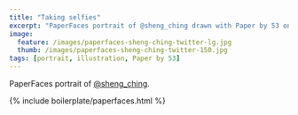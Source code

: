 ```yaml
---
title: "Taking selfies"
excerpt: "PaperFaces portrait of @sheng_ching drawn with Paper by 53 on an iPad."
image: 
  feature: /images/paperfaces-sheng-ching-twitter-lg.jpg
  thumb: /images/paperfaces-sheng-ching-twitter-150.jpg
tags: [portrait, illustration, Paper by 53]
---
```


PaperFaces portrait of [@sheng_ching](http://twitter.com/sheng_ching).

{% include boilerplate/paperfaces.html %}